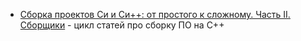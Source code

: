 - [Сборка проектов Си и Си++: от простого к сложному. Часть II. Сборщики](https://habr.com/ru/companies/ruvds/articles/875620/) - цикл статей про сборку ПО на C++

